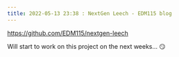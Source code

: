 ```yaml
---
title: 2022-05-13 23:38 : NextGen Leech - EDM115 blog
---
```


https://github.com/EDM115/nextgen-leech  
  
Will start to work on this project on the next weeks… :smirk:
